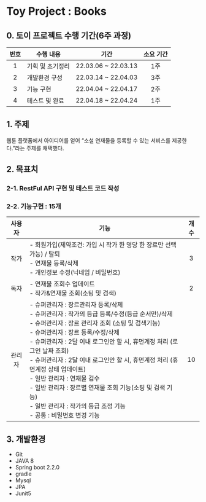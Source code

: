 # Toy Project : Books
##  0. 토이 프로젝트 수행 기간(6주 과정)
| 번호  | 수행 내용     | 기간                  | 소요 기간 |
|:---:|-----------|---------------------|:-----:|
|  1  | 기획 및 초기정리 | 22.03.06 ~ 22.03.13 |  1주   |
|  2  | 개발환경 구성   | 22.03.14 ~ 22.04.03 |  3주   |
|  3  | 기능 구현     | 22.04.04 ~ 22.04.17 |  2주   |
|  4  | 테스트 및 완료  | 22.04.18 ~ 22.04.24 |  1주   |

## 1.  주제
웹툰 플랫폼에서 아이디어를 얻어 “소설 연재물을 등록할 수 있는 서비스를 제공한다.”라는 주제를 채택했다.


## 2.  목표치
### 2-1. RestFul API 구현 및 테스트 코드 작성
### 2-2. 기능구현 : 15개
| 사용자 | 기능                                                                                                                                                                                                                                                                                                                                                             | 개수  |
|:---:|----------------------------------------------------------------------------------------------------------------------------------------------------------------------------------------------------------------------------------------------------------------------------------------------------------------------------------------------------------------|:---:|
| 작가  | - 회원가입(제약조건: 가입 시 작가 한 명당 한 장르만 선택 가능) / 탈퇴<br/>- 연재물 등록/삭제 <br/>- 개인정보 수정(닉네임 / 비밀번호)                                                                                                                                                                                                                                                                         |  3  |
| 독자  | - 연재물 조회수 업데이트<br/> - 작가&연재물 조회(소팅 및 검색)                                                                                                                                                                                                                                                                                                                       |  2  |
| 관리자 | - 슈퍼관리자 : 장르관리자 등록/삭제<br/> - 슈퍼관리자 : 작가의 등급 등록/수정(등급 순서만)/삭제 <br/> - 슈퍼관리자 : 장르 관리자 조회 (소팅 및 검색기능) <br/> - 슈퍼관리자 : 장르 등록/수정/삭제 <br> - 슈퍼관리자 : 2달 이내 로그인안 할 시, 휴먼계정 처리 (로그인 날짜 조회) <br> - 슈퍼관리자 : 2달 이내 로그인안 할 시, 휴먼계정 처리 (휴먼계정 상태 업데이트)<br/> - 일반 관리자 : 연재물 검수 <br/> - 일반 관리자 : 장르별 연재물 조회 기능(소팅 및 검색 기능) <br/> - 일반 관리자 : 작가의 등급 조정 기능 <br> - 공통 : 비밀번호 변경 기능 | 10  |


## 3.  개발환경
-   Git
-   JAVA 8
-   Spring boot 2.2.0
-   gradle
-   Mysql
-   JPA
-   Junit5